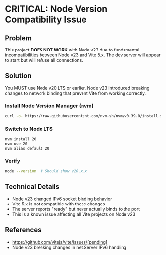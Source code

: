 # CRITICAL: Node Version Compatibility Issue

## Problem
This project **DOES NOT WORK** with Node v23 due to fundamental incompatibilities between Node v23 and Vite 5.x. The dev server will appear to start but will refuse all connections.

## Solution
You MUST use Node v20 LTS or earlier. Node v23 introduced breaking changes to network binding that prevent Vite from working correctly.

### Install Node Version Manager (nvm)
```bash
curl -o- https://raw.githubusercontent.com/nvm-sh/nvm/v0.39.0/install.sh | bash
```

### Switch to Node LTS
```bash
nvm install 20
nvm use 20
nvm alias default 20
```

### Verify
```bash
node --version  # Should show v20.x.x
```

## Technical Details
- Node v23 changed IPv6 socket binding behavior
- Vite 5.x is not compatible with these changes
- The server reports "ready" but never actually binds to the port
- This is a known issue affecting all Vite projects on Node v23

## References
- https://github.com/vitejs/vite/issues/[pending]
- Node v23 breaking changes in net.Server IPv6 handling